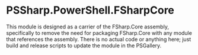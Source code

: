 # PSSharp.PowerShell.FSharpCore
This module is designed as a carrier of the FSharp.Core assembly, specifically to remove the need for packaging FSharp.Core
with any module that references the assembly. There is no actual code or anything here; just build and release scripts to
update the module in the PSGallery.
